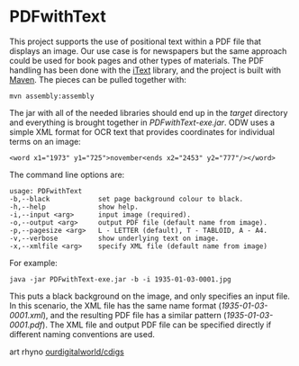PDFwithText
===========

This project supports the use of positional text within a PDF file that
displays an image. Our use case is for newspapers but the same approach
could be used for book pages and other types of materials. The PDF handling
has been done with the [iText](http://itextpdf.com/) library, and the
project is built with [Maven](https://maven.apache.org). The pieces can be
pulled together with:

```
mvn assembly:assembly
```

The jar with all of the needed libraries should end up in the _target_
directory and everything is brought together in _PDFwithText-exe.jar_. ODW
uses a simple XML format for OCR text that provides coordinates for
individual terms on an image:

    <word x1="1973" y1="725">november<ends x2="2453" y2="777"/></word>

The command line options are:

    usage: PDFwithText
    -b,--black            set page background colour to black.
    -h,--help             show help.
    -i,--input <arg>      input image (required).
    -o,--output <arg>     output PDF file (default name from image).
    -p,--pagesize <arg>   L - LETTER (default), T - TABLOID, A - A4.
    -v,--verbose          show underlying text on image.
    -x,--xmlfile <arg>    specify XML file (default name from image)

For example:

```
java -jar PDFwithText-exe.jar -b -i 1935-01-03-0001.jpg
```

This puts a black background on the image, and only specifies an input file. In 
this scenario, the XML file has the same name format (_1935-01-03-0001.xml_), 
and the resulting PDF file has a similar pattern (_1935-01-03-0001.pdf_).
The XML file and output PDF file can be specified directly if different
naming conventions are used.

art rhyno [ourdigitalworld/cdigs](https://github.com/artunit)

